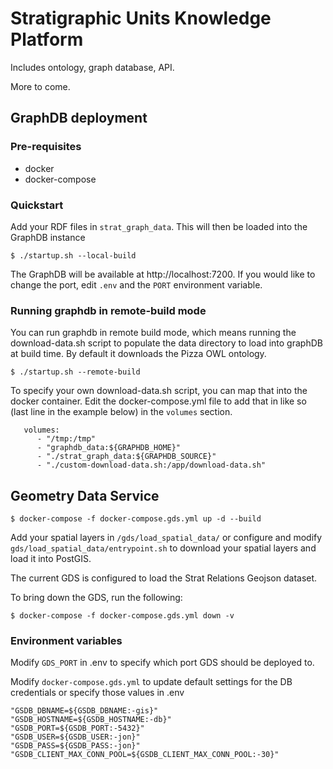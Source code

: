 # Stratigraphic Units Knowledge Platform

Includes ontology, graph database, API.

More to come.

## GraphDB deployment

### Pre-requisites
* docker
* docker-compose

### Quickstart

Add your RDF files in `strat_graph_data`. This will then be loaded into the GraphDB instance
```
$ ./startup.sh --local-build
```

The GraphDB will be available at http://localhost:7200. If you would like to change the port,
edit `.env` and the `PORT` environment variable.

### Running graphdb in remote-build mode

You can run graphdb in remote build mode, which means running the download-data.sh script to populate
the data directory to load into graphDB at build time. By default it downloads the Pizza OWL ontology.
```
$ ./startup.sh --remote-build
```

To specify your own download-data.sh script, you can map that into the docker container. 
Edit the docker-compose.yml file to add that in like so (last line in the example below) in the `volumes` section.
```
   volumes:
      - "/tmp:/tmp"
      - "graphdb_data:${GRAPHDB_HOME}"
      - "./strat_graph_data:${GRAPHDB_SOURCE}"
      - "./custom-download-data.sh:/app/download-data.sh"
```

## Geometry Data Service

```
$ docker-compose -f docker-compose.gds.yml up -d --build
```

Add your spatial layers in `/gds/load_spatial_data/` or 
configure and modify `gds/load_spatial_data/entrypoint.sh`
to download your spatial layers and load it into PostGIS.

The current GDS is configured to load the Strat Relations Geojson dataset.

To bring down the GDS, run the following:
```
$ docker-compose -f docker-compose.gds.yml down -v 
```

### Environment variables

Modify `GDS_PORT` in .env to specify which port GDS should be deployed to.

Modify `docker-compose.gds.yml` to update default settings for the DB credentials
or specify those values in .env
```
"GSDB_DBNAME=${GSDB_DBNAME:-gis}"
"GSDB_HOSTNAME=${GSDB_HOSTNAME:-db}"
"GSDB_PORT=${GSDB_PORT:-5432}"
"GSDB_USER=${GSDB_USER:-jon}"
"GSDB_PASS=${GSDB_PASS:-jon}"
"GSDB_CLIENT_MAX_CONN_POOL=${GSDB_CLIENT_MAX_CONN_POOL:-30}"
```
